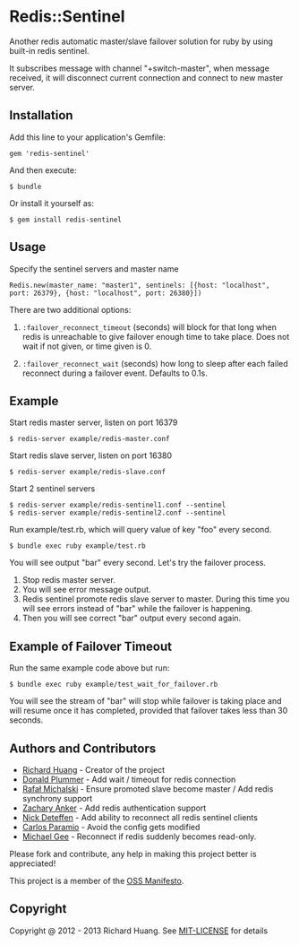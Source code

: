 # Redis::Sentinel

Another redis automatic master/slave failover solution for ruby by
using built-in redis sentinel.

It subscribes message with channel "+switch-master", when message
received, it will disconnect current connection and connect to new
master server.

## Installation

Add this line to your application's Gemfile:

    gem 'redis-sentinel'

And then execute:

    $ bundle

Or install it yourself as:

    $ gem install redis-sentinel

## Usage

Specify the sentinel servers and master name

    Redis.new(master_name: "master1", sentinels: [{host: "localhost", port: 26379}, {host: "localhost", port: 26380}])

There are two additional options:

1. `:failover_reconnect_timeout` (seconds) will block for that long when
   redis is unreachable to give failover enough time to take place. Does
   not wait if not given, or time given is 0.

2. `:failover_reconnect_wait` (seconds) how long to sleep after each
   failed reconnect during a failover event. Defaults to 0.1s.

## Example

Start redis master server, listen on port 16379

```
$ redis-server example/redis-master.conf
```

Start redis slave server, listen on  port 16380

```
$ redis-server example/redis-slave.conf
```

Start 2 sentinel servers

```
$ redis-server example/redis-sentinel1.conf --sentinel
$ redis-server example/redis-sentinel2.conf --sentinel
```

Run example/test.rb, which will query value of key "foo" every second.

```
$ bundle exec ruby example/test.rb
```

You will see output "bar" every second. Let's try the failover process.

1. Stop redis master server.
2. You will see error message output.
3. Redis sentinel promote redis slave server to master. During this time
   you will see errors instead of "bar" while the failover is happening.
4. Then you will see correct "bar" output every second again.

## Example of Failover Timeout
Run the same example code above but run:

```
$ bundle exec ruby example/test_wait_for_failover.rb
```

You will see the stream of "bar" will stop while failover is taking
place and will resume once it has completed, provided that failover
takes less than 30 seconds.

## Authors and Contributors

* [Richard Huang](https://github.com/flyerhzm) - Creator of the project
* [Donald Plummer](https://github.com/dplummer) - Add wait / timeout for
  redis connection
* [Rafał Michalski](https://github.com/royaltm) - Ensure promoted slave
  become master / Add redis synchrony support
* [Zachary Anker](https://github.com/zanker) - Add redis authentication
  support
* [Nick Deteffen](https://github.com/nick-desteffen) - Add ability to
  reconnect all redis sentinel clients
* [Carlos Paramio](https://github.com/carlosparamio) - Avoid the config
  gets modified
* [Michael Gee](https://github.com/mikegee) - Reconnect if redis suddenly
  becomes read-only.

Please fork and contribute, any help in making this project better is appreciated!

This project is a member of the [OSS Manifesto](http://ossmanifesto.org/).

## Copyright

Copyright @ 2012 - 2013 Richard Huang. See [MIT-LICENSE](https://github.com/flyerhzm/redis-sentinel/blob/master/MIT-LICENSE) for details
